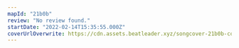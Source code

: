 ```yaml
---
mapId: "21b0b"
review: "No review found."
startDate: "2022-02-14T15:35:55.000Z"
coverUrlOverwrite: https://cdn.assets.beatleader.xyz/songcover-21b0b-cover.jpg
---
```

